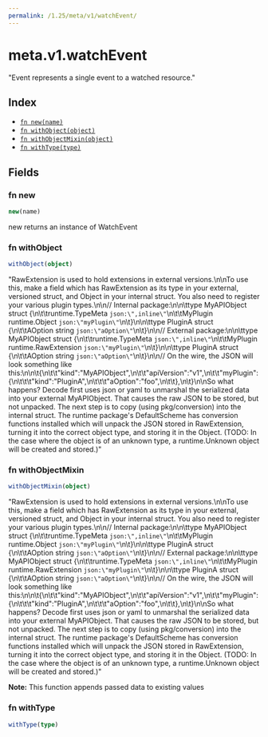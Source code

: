 ```yaml
---
permalink: /1.25/meta/v1/watchEvent/
---
```


# meta.v1.watchEvent

"Event represents a single event to a watched resource."

## Index

* [`fn new(name)`](#fn-new)
* [`fn withObject(object)`](#fn-withobject)
* [`fn withObjectMixin(object)`](#fn-withobjectmixin)
* [`fn withType(type)`](#fn-withtype)

## Fields

### fn new

```ts
new(name)
```

new returns an instance of WatchEvent

### fn withObject

```ts
withObject(object)
```

"RawExtension is used to hold extensions in external versions.\n\nTo use this, make a field which has RawExtension as its type in your external, versioned struct, and Object in your internal struct. You also need to register your various plugin types.\n\n// Internal package:\n\n\ttype MyAPIObject struct {\n\t\truntime.TypeMeta `json:\",inline\"`\n\t\tMyPlugin runtime.Object `json:\"myPlugin\"`\n\t}\n\n\ttype PluginA struct {\n\t\tAOption string `json:\"aOption\"`\n\t}\n\n// External package:\n\n\ttype MyAPIObject struct {\n\t\truntime.TypeMeta `json:\",inline\"`\n\t\tMyPlugin runtime.RawExtension `json:\"myPlugin\"`\n\t}\n\n\ttype PluginA struct {\n\t\tAOption string `json:\"aOption\"`\n\t}\n\n// On the wire, the JSON will look something like this:\n\n\t{\n\t\t\"kind\":\"MyAPIObject\",\n\t\t\"apiVersion\":\"v1\",\n\t\t\"myPlugin\": {\n\t\t\t\"kind\":\"PluginA\",\n\t\t\t\"aOption\":\"foo\",\n\t\t},\n\t}\n\nSo what happens? Decode first uses json or yaml to unmarshal the serialized data into your external MyAPIObject. That causes the raw JSON to be stored, but not unpacked. The next step is to copy (using pkg/conversion) into the internal struct. The runtime package's DefaultScheme has conversion functions installed which will unpack the JSON stored in RawExtension, turning it into the correct object type, and storing it in the Object. (TODO: In the case where the object is of an unknown type, a runtime.Unknown object will be created and stored.)"

### fn withObjectMixin

```ts
withObjectMixin(object)
```

"RawExtension is used to hold extensions in external versions.\n\nTo use this, make a field which has RawExtension as its type in your external, versioned struct, and Object in your internal struct. You also need to register your various plugin types.\n\n// Internal package:\n\n\ttype MyAPIObject struct {\n\t\truntime.TypeMeta `json:\",inline\"`\n\t\tMyPlugin runtime.Object `json:\"myPlugin\"`\n\t}\n\n\ttype PluginA struct {\n\t\tAOption string `json:\"aOption\"`\n\t}\n\n// External package:\n\n\ttype MyAPIObject struct {\n\t\truntime.TypeMeta `json:\",inline\"`\n\t\tMyPlugin runtime.RawExtension `json:\"myPlugin\"`\n\t}\n\n\ttype PluginA struct {\n\t\tAOption string `json:\"aOption\"`\n\t}\n\n// On the wire, the JSON will look something like this:\n\n\t{\n\t\t\"kind\":\"MyAPIObject\",\n\t\t\"apiVersion\":\"v1\",\n\t\t\"myPlugin\": {\n\t\t\t\"kind\":\"PluginA\",\n\t\t\t\"aOption\":\"foo\",\n\t\t},\n\t}\n\nSo what happens? Decode first uses json or yaml to unmarshal the serialized data into your external MyAPIObject. That causes the raw JSON to be stored, but not unpacked. The next step is to copy (using pkg/conversion) into the internal struct. The runtime package's DefaultScheme has conversion functions installed which will unpack the JSON stored in RawExtension, turning it into the correct object type, and storing it in the Object. (TODO: In the case where the object is of an unknown type, a runtime.Unknown object will be created and stored.)"

**Note:** This function appends passed data to existing values

### fn withType

```ts
withType(type)
```

